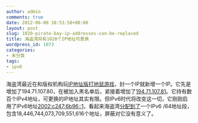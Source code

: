 ```yaml
---
author: admin
comments: true
date: 2012-06-08 18:53:58+00:00
layout: post
slug: 1020-pirate-bay-ip-addresses-can-be-replaced
title: 海盗湾将有1020个IP地址可更换
wordpress_id: 1073
categories:
- 未分类
tags:
- ipv6
---
```


海盗湾最近在和版权机构玩[IP地址版打地鼠游戏](http://internet.solidot.org/article.pl?sid=12/05/29/0959241&tid=17)，封一个IP就新增一个IP。它先是增加了194.71.107.80，在被加入黑名单后，紧接着增加了[194.71.107.81](http://internet.solidot.org/194.71.107.81)。它持有数百个IPv4地址，可更换的IP地址其实有限。但IPv6时代将改变这一切，它刚刚启用了IPv6地址[2002:c247:6b96::1](http://2002c2476b961/)，看起来海盗湾[分配到了](http://www.extremetech.com/internet/130627-the-pirate-bay-evades-isp-blockade-with-ipv6-can-do-it-18-septillion-more-times)一个IPv6 /64地址段，包含18,446,744,073,709,551,616个地址，屏蔽对它没有意义了。

